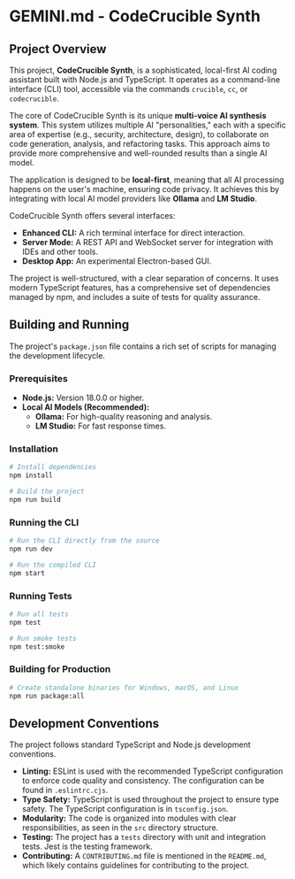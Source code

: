 # GEMINI.md - CodeCrucible Synth

## Project Overview

This project, **CodeCrucible Synth**, is a sophisticated, local-first AI coding assistant built with Node.js and TypeScript. It operates as a command-line interface (CLI) tool, accessible via the commands `crucible`, `cc`, or `codecrucible`.

The core of CodeCrucible Synth is its unique **multi-voice AI synthesis system**. This system utilizes multiple AI "personalities," each with a specific area of expertise (e.g., security, architecture, design), to collaborate on code generation, analysis, and refactoring tasks. This approach aims to provide more comprehensive and well-rounded results than a single AI model.

The application is designed to be **local-first**, meaning that all AI processing happens on the user's machine, ensuring code privacy. It achieves this by integrating with local AI model providers like **Ollama** and **LM Studio**.

CodeCrucible Synth offers several interfaces:

*   **Enhanced CLI:** A rich terminal interface for direct interaction.
*   **Server Mode:** A REST API and WebSocket server for integration with IDEs and other tools.
*   **Desktop App:** An experimental Electron-based GUI.

The project is well-structured, with a clear separation of concerns. It uses modern TypeScript features, has a comprehensive set of dependencies managed by npm, and includes a suite of tests for quality assurance.

## Building and Running

The project's `package.json` file contains a rich set of scripts for managing the development lifecycle.

### Prerequisites

*   **Node.js:** Version 18.0.0 or higher.
*   **Local AI Models (Recommended):**
    *   **Ollama:** For high-quality reasoning and analysis.
    *   **LM Studio:** For fast response times.

### Installation

```bash
# Install dependencies
npm install

# Build the project
npm run build
```

### Running the CLI

```bash
# Run the CLI directly from the source
npm run dev

# Run the compiled CLI
npm start
```

### Running Tests

```bash
# Run all tests
npm test

# Run smoke tests
npm test:smoke
```

### Building for Production

```bash
# Create standalone binaries for Windows, macOS, and Linux
npm run package:all
```

## Development Conventions

The project follows standard TypeScript and Node.js development conventions.

*   **Linting:** ESLint is used with the recommended TypeScript configuration to enforce code quality and consistency. The configuration can be found in `.eslintrc.cjs`.
*   **Type Safety:** TypeScript is used throughout the project to ensure type safety. The TypeScript configuration is in `tsconfig.json`.
*   **Modularity:** The code is organized into modules with clear responsibilities, as seen in the `src` directory structure.
*   **Testing:** The project has a `tests` directory with unit and integration tests. Jest is the testing framework.
*   **Contributing:** A `CONTRIBUTING.md` file is mentioned in the `README.md`, which likely contains guidelines for contributing to the project.
